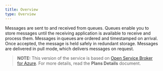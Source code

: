 ```yaml
---
title: Overview
type: Overview
---
```


Messages are sent to and received from queues. Queues enable you to store messages until the receiving application is available to receive and process them.
Messages in queues are ordered and timestamped on arrival. Once accepted, the message is held safely in redundant storage. Messages are delivered in pull mode, which delivers messages on request.

>**NOTE:** This version of the service is based on [Open Service Broker for Azure](https://github.com/Azure/open-service-broker-azure).
For more details, read the **Plans Details** document.
